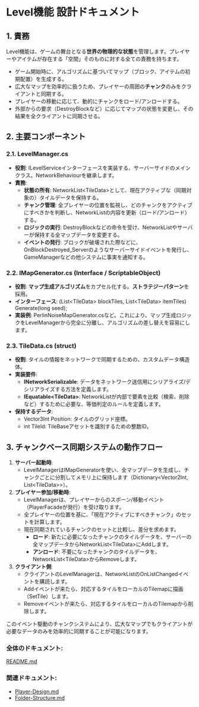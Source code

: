 # **Level機能 設計ドキュメント**

## **1\. 責務**

Level機能は、ゲームの舞台となる**世界の物理的な状態**を管理します。プレイヤーやアイテムが存在する「空間」そのものに対する全ての責務を持ちます。

* ゲーム開始時に、アルゴリズムに基づいてマップ（ブロック、アイテムの初期配置）を生成する。  
* 広大なマップを効率的に扱うため、プレイヤーの周囲の**チャンク**のみをクライアントと同期する。  
* プレイヤーの移動に応じて、動的にチャンクをロード/アンロードする。  
* 外部からの要求（DestroyBlockなど）に応じてマップの状態を変更し、その結果を全クライアントに同期させる。

## **2\. 主要コンポーネント**

### **2.1. LevelManager.cs**

* **役割**: ILevelServiceインターフェースを実装する、サーバーサイドのメインクラス。NetworkBehaviourを継承します。  
* **責務**:  
  * **状態の所有**: NetworkList\<TileData\>として、現在アクティブな（同期対象の）タイルデータを保持する。  
  * **チャンク管理**: 全プレイヤーの位置を監視し、どのチャンクをアクティブにすべきかを判断し、NetworkListの内容を更新（ロード/アンロード）する。  
  * **ロジックの実行**: DestroyBlockなどの命令を受け、NetworkListやサーバーが保持する全マップデータを変更する。  
  * **イベントの発行**: ブロックが破壊された際などに、OnBlockDestroyed\_Serverのようなサーバーサイドイベントを発行し、GameManagerなどの他システムに事実を通知する。

### **2.2. IMapGenerator.cs (Interface / ScriptableObject)**

* **役割**: **マップ生成アルゴリズム**をカプセル化する。**ストラテジーパターン**を採用。  
* **インターフェース**: (List\<TileData\> blockTiles, List\<TileData\> itemTiles) Generate(long seed);  
* **実装例**: PerlinNoiseMapGenerator.csなど。これにより、マップ生成ロジックをLevelManagerから完全に分離し、アルゴリズムの差し替えを容易にします。

### **2.3. TileData.cs (struct)**

* **役割**: タイルの情報をネットワークで同期するための、カスタムデータ構造体。  
* **実装要件**:  
  * **INetworkSerializable**: データをネットワーク送信用にシリアライズ/デシリアライズする方法を定義します。  
  * **IEquatable\<TileData\>**: NetworkListが内部で要素を比較（検索、削除など）するために必要な、等価判定のルールを定義します。  
* **保持するデータ**:  
  * Vector3Int Position: タイルのグリッド座標。  
  * int TileId: TileBaseアセットを識別するための整数ID。

## **3\. チャンクベース同期システムの動作フロー**

1. **サーバー起動時**:  
   * LevelManagerはIMapGeneratorを使い、全マップデータを生成し、チャンクごとに分割してメモリ上に保持します（Dictionary\<Vector2Int, List\<TileData\>\>）。  
2. **プレイヤー参加/移動時**:  
   * LevelManagerは、プレイヤーからのスポーン/移動イベント（PlayerFacadeが発行）を受け取ります。  
   * 全プレイヤーの位置を基に、「現在アクティブにすべきチャンク」のセットを計算します。  
   * 現在同期されているチャンクのセットと比較し、差分を求めます。  
     * **ロード**: 新たに必要になったチャンクのタイルデータを、サーバーの全マップデータからNetworkList\<TileData\>にAddします。  
     * **アンロード**: 不要になったチャンクのタイルデータを、NetworkList\<TileData\>からRemoveします。  
3. **クライアント側**:  
   * クライアントのLevelManagerは、NetworkListのOnListChangedイベントを購読します。  
   * Addイベントが来たら、対応するタイルをローカルのTilemapに描画（SetTile）します。  
   * Removeイベントが来たら、対応するタイルをローカルのTilemapから削除します。

このイベント駆動のチャンクシステムにより、広大なマップでもクライアントが必要なデータのみを効率的に同期することが可能になります。

### **全体のドキュメント:**　
[README.md](../../../README.md)
### **関連ドキュメント:**
* [Player-Design.md](../Player/Player-Design.md)  
* [Folder-Structure.md](../../../Folder-Structure.md)